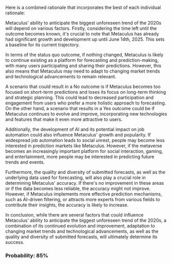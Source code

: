 Here is a combined rationale that incorporates the best of each individual rationale:

Metaculus' ability to anticipate the biggest unforeseen trend of the 2020s will depend on various factors. Firstly, considering the time left until the outcome becomes known, it's crucial to note that Metaculus has already had significant growth and development up until June 14th, 2025. This sets a baseline for its current trajectory.

In terms of the status quo outcome, if nothing changed, Metaculus is likely to continue existing as a platform for forecasting and prediction-making, with many users participating and sharing their predictions. However, this also means that Metaculus may need to adapt to changing market trends and technological advancements to remain relevant.

A scenario that could result in a No outcome is if Metaculus becomes too focused on short-term predictions and loses its focus on long-term thinking and strategic planning. This could lead to decreased participation and engagement from users who prefer a more holistic approach to forecasting. On the other hand, a scenario that results in a Yes outcome could be if Metaculus continues to evolve and improve, incorporating new technologies and features that make it even more attractive to users.

Additionally, the development of AI and its potential impact on job automation could also influence Metaculus' growth and popularity. If widespread job automation leads to social unrest, people may become less interested in prediction markets like Metaculus. However, if the metaverse becomes an increasingly important platform for social interaction, gaming, and entertainment, more people may be interested in predicting future trends and events.

Furthermore, the quality and diversity of submitted forecasts, as well as the underlying data used for forecasting, will also play a crucial role in determining Metaculus' accuracy. If there's no improvement in these areas or if the data becomes less reliable, the accuracy might not improve. However, if Metaculus implements more effective prediction mechanisms, such as AI-driven filtering, or attracts more experts from various fields to contribute their insights, the accuracy is likely to increase.

In conclusion, while there are several factors that could influence Metaculus' ability to anticipate the biggest unforeseen trend of the 2020s, a combination of its continued evolution and improvement, adaptation to changing market trends and technological advancements, as well as the quality and diversity of submitted forecasts, will ultimately determine its success.

### Probability: 85%